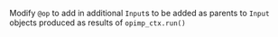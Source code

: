 Modify `@op` to add in additional `Input`s to be added as parents to `Input` objects produced as results of `opimp_ctx.run()`